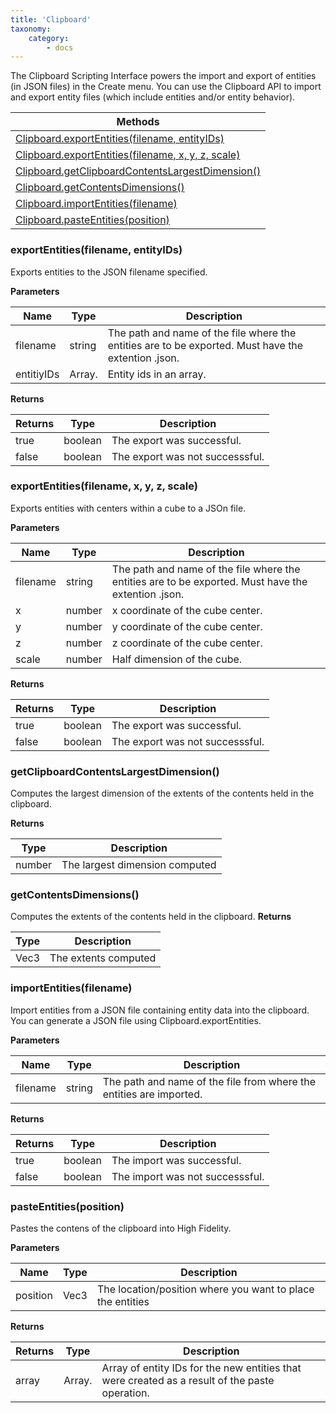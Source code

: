 ```yaml
---
title: 'Clipboard'
taxonomy:
    category:
        - docs
---
```


The Clipboard Scripting Interface powers the import and export of entities (in JSON files) in the Create menu. You can use the Clipboard API to import and export entity files (which include entities and/or entity behavior).


| Methods                                  |
| ---------------------------------------- |
| [Clipboard.exportEntities(filename, entityIDs)](#m1) |
| [Clipboard.exportEntities(filename, x, y, z, scale)](#m2) |
| [Clipboard.getClipboardContentsLargestDimension()](#m3) |
| [Clipboard.getContentsDimensions()](#m4)      |
| [Clipboard.importEntities(filename)](#m5)        |
| [Clipboard.pasteEntities(position)](#m6)       |

### exportEntities(filename, entityIDs) <a id="m1"></a>

Exports entities to the JSON filename specified. 

**Parameters**

| Name |Type | Description |
| ---- |---- | ----------- |
|filename|string|The path and name of the file where the entities are to be exported. Must have the extention .json.|
|entitiyIDs|Array.<Uuid>|Entity ids in an array.|

**Returns**

|Returns|Type|Description|
|-------|----|-----------|
|true|boolean|The export was successful.|
|false|boolean|The export was not successsful.|

### exportEntities(filename, x, y, z, scale) <a id="m2"></a>

Exports entities with centers within a cube to a JSOn file. 

**Parameters**

|Name|Type|Description|
|----|----|-----------|
|filename|string|The path and name of the file where the entities are to be exported. Must have the extention .json.|
|x|number|x coordinate of the cube center.|
|y|number|y coordinate of the cube center.|
|z|number|z coordinate of the cube center.|
|scale|number|Half dimension of the cube.|

**Returns**

|Returns|Type|Description|
|-------|----|-----------|
|true|boolean|The export was successful.|
|false|boolean|The export was not successsful.|


### getClipboardContentsLargestDimension() <a id="m3"></a>

Computes the largest dimension of the extents of the contents held in the clipboard. 

**Returns**

|Type|Description|
|----|-----------|
|number|The largest dimension computed|

### getContentsDimensions() <a id="m4"></a>
Computes the extents of the contents held in the clipboard. 
**Returns**

|Type|Description|
|----|-----------|
|Vec3|The extents computed|


###  importEntities(filename) <a id="m5"></a>

Import entities from a JSON file containing entity data into the clipboard. You can generate a JSON file using Clipboard.exportEntities.

**Parameters**

|Name|Type|Description|
|----|----|-----------|
|filename|string|The path and name of the file from where the entities are imported.|

**Returns**

|Returns|Type|Description|
|-------|----|-----------|
|true|boolean|The import was successful.|
|false|boolean|The import was not successsful.|


### pasteEntities(position) <a id="m6"></a>

Pastes the contens of the clipboard into High Fidelity.

**Parameters**

|Name|Type|Description|
|----|----|-----------|
|position|Vec3|The location/position where you want to place the entities|

**Returns**

|Returns|Type|Description|
|-------|----|-----------|
|array|Array.<uuid>|Array of entity IDs for the new entities that were created as a result of the paste operation.|
